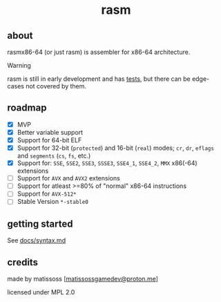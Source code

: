 <div align=center>
    <h1>rasm</h1>
</div>

## about

rasmx86-64 (or just rasm) is assembler for x86-64 architecture.

> [!WARNING]
> rasm is still in early development and has [tests](tests), but there can be edge-cases not covered by them.

## roadmap

- [x] MVP
- [x] Better variable support
- [x] Support for 64-bit ELF
- [x] Support for 32-bit (`protected`) and 16-bit (`real`) modes; `cr`, `dr`, `eflags` and `segments` (`cs`, `fs`, etc.)
- [x] Support for: `SSE`, `SSE2`, `SSE3`, `SSSE3`, `SSE4_1`, `SSE4_2`, `MMX` x86(-64) extensions
- [ ] Support for `AVX` and `AVX2` extensions
- [ ] Support for atleast >=80% of "normal" x86-64 instructions
- [ ] Support for `AVX-512*`
- [ ] Stable Version `*-stable0`

## getting started

See [docs/syntax.md](docs/syntax.md)

## credits

made by matissoss [matissossgamedev@proton.me]

licensed under MPL 2.0

